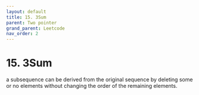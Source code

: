 ```yaml
---
layout: default
title: 15. 3Sum
parent: Two pointer
grand_parent: Leetcode
nav_order: 2
---
```


# 15. 3Sum

a subsequence can be derived from the original sequence by deleting some or no elements without changing the order of the remaining elements.